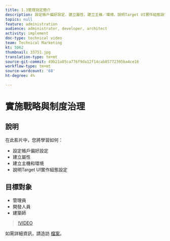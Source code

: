 ```yaml
---
title: 1.3管理設定簡介
description: 設定帳戶偏好設定、建立屬性、建立主機／環境、說明Target UI實作組態設定
topics: null
feature: administration
audience: administrator, developer, architect
activity: implement
doc-type: technical video
team: Technical Marketing
kt: 5062
thumbnail: 33751.jpg
translation-type: tm+mt
source-git-commit: 49b21a85ca776f9da12f14cab85772395ba4ce16
workflow-type: tm+mt
source-wordcount: '68'
ht-degree: 4%

---
```



# 實施戰略與制度治理

## 說明

在此影片中，您將學習如何：

* 設定帳戶偏好設定
* 建立屬性
* 建立主機和環境
* 說明Target UI實作組態設定

## 目標對象

* 管理員
* 開發人員
* 建築師

>[!VIDEO](https://video.tv.adobe.com/v/33751/?quality=12)

如需詳細資訊，請造訪 [檔案](https://docs.adobe.com/content/help/en/target/using/administer/administrating-target.html)。
